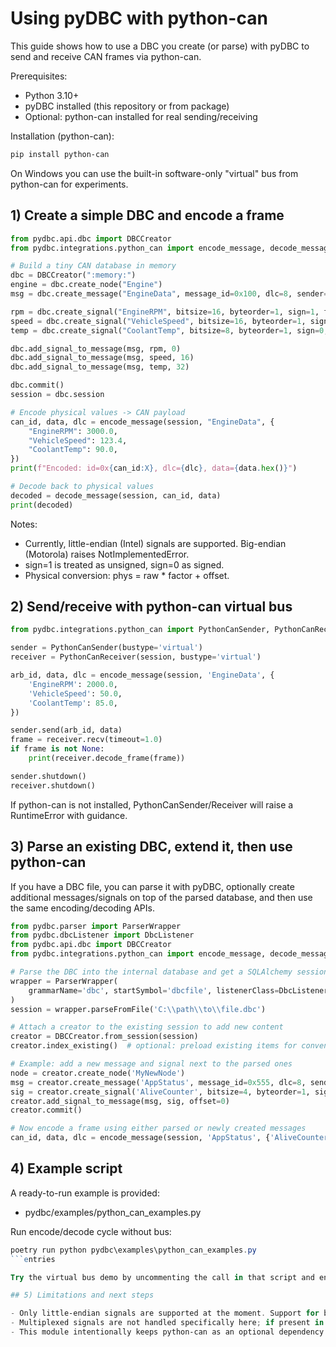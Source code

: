 # Using pyDBC with python-can

This guide shows how to use a DBC you create (or parse) with pyDBC to send and receive
CAN frames via python-can.

Prerequisites:
- Python 3.10+
- pyDBC installed (this repository or from package)
- Optional: python-can installed for real sending/receiving

Installation (python-can):

```powershell
pip install python-can
```

On Windows you can use the built-in software-only "virtual" bus from python-can for experiments.

## 1) Create a simple DBC and encode a frame

```python
from pydbc.api.dbc import DBCCreator
from pydbc.integrations.python_can import encode_message, decode_message

# Build a tiny CAN database in memory
dbc = DBCCreator(":memory:")
engine = dbc.create_node("Engine")
msg = dbc.create_message("EngineData", message_id=0x100, dlc=8, sender=engine)

rpm = dbc.create_signal("EngineRPM", bitsize=16, byteorder=1, sign=1, formula_factor=0.25, formula_offset=0.0)
speed = dbc.create_signal("VehicleSpeed", bitsize=16, byteorder=1, sign=1, formula_factor=0.1, formula_offset=0.0)
temp = dbc.create_signal("CoolantTemp", bitsize=8, byteorder=1, sign=0, formula_factor=1.0, formula_offset=-40.0)

dbc.add_signal_to_message(msg, rpm, 0)
dbc.add_signal_to_message(msg, speed, 16)
dbc.add_signal_to_message(msg, temp, 32)

dbc.commit()
session = dbc.session

# Encode physical values -> CAN payload
can_id, data, dlc = encode_message(session, "EngineData", {
    "EngineRPM": 3000.0,
    "VehicleSpeed": 123.4,
    "CoolantTemp": 90.0,
})
print(f"Encoded: id=0x{can_id:X}, dlc={dlc}, data={data.hex()}")

# Decode back to physical values
decoded = decode_message(session, can_id, data)
print(decoded)
```

Notes:
- Currently, little-endian (Intel) signals are supported. Big-endian (Motorola) raises NotImplementedError.
- sign=1 is treated as unsigned, sign=0 as signed.
- Physical conversion: phys = raw * factor + offset.

## 2) Send/receive with python-can virtual bus

```python
from pydbc.integrations.python_can import PythonCanSender, PythonCanReceiver

sender = PythonCanSender(bustype='virtual')
receiver = PythonCanReceiver(session, bustype='virtual')

arb_id, data, dlc = encode_message(session, 'EngineData', {
    'EngineRPM': 2000.0,
    'VehicleSpeed': 50.0,
    'CoolantTemp': 85.0,
})

sender.send(arb_id, data)
frame = receiver.recv(timeout=1.0)
if frame is not None:
    print(receiver.decode_frame(frame))

sender.shutdown()
receiver.shutdown()
```

If python-can is not installed, PythonCanSender/Receiver will raise a RuntimeError with guidance.

## 3) Parse an existing DBC, extend it, then use python-can

If you have a DBC file, you can parse it with pyDBC, optionally create additional
messages/signals on top of the parsed database, and then use the same encoding/decoding APIs.

```python
from pydbc.parser import ParserWrapper
from pydbc.dbcListener import DbcListener
from pydbc.api.dbc import DBCCreator
from pydbc.integrations.python_can import encode_message, decode_message

# Parse the DBC into the internal database and get a SQLAlchemy session
wrapper = ParserWrapper(
    grammarName='dbc', startSymbol='dbcfile', listenerClass=DbcListener
)
session = wrapper.parseFromFile('C:\\path\\to\\file.dbc')

# Attach a creator to the existing session to add new content
creator = DBCCreator.from_session(session)
creator.index_existing()  # optional: preload existing items for convenience

# Example: add a new message and signal next to the parsed ones
node = creator.create_node('MyNewNode')
msg = creator.create_message('AppStatus', message_id=0x555, dlc=8, sender=node)
sig = creator.create_signal('AliveCounter', bitsize=4, byteorder=1, sign=1)
creator.add_signal_to_message(msg, sig, offset=0)
creator.commit()

# Now encode a frame using either parsed or newly created messages
can_id, data, dlc = encode_message(session, 'AppStatus', {'AliveCounter': 7})
```

## 4) Example script

A ready-to-run example is provided:
- pydbc/examples/python_can_examples.py

Run encode/decode cycle without bus:

```powershell
poetry run python pydbc\examples\python_can_examples.py
```entries

Try the virtual bus demo by uncommenting the call in that script and ensuring python-can is installed.

## 5) Limitations and next steps

- Only little-endian signals are supported at the moment. Support for big-endian (Motorola) bit packing can be added next.
- Multiplexed signals are not handled specifically here; if present in the DB, the current simple encoder will just place bits. For complex multiplexing behavior, extend the adapter to respect multiplexor rules.
- This module intentionally keeps python-can as an optional dependency.
